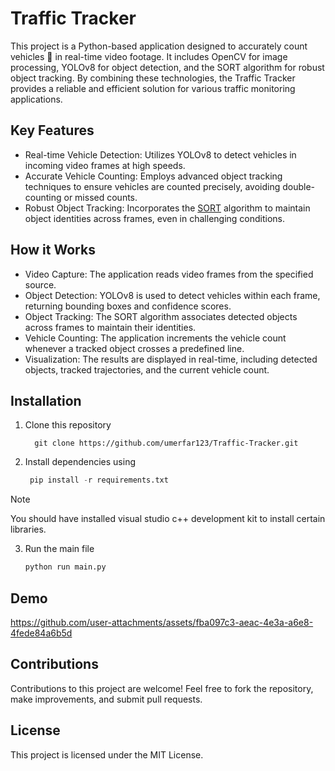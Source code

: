 # Traffic Tracker 
This project is a Python-based application designed to accurately count vehicles 🚗 in real-time video footage. It includes OpenCV for image processing, 
YOLOv8 for object detection, and the SORT algorithm for robust object tracking. By combining these technologies, 
the Traffic Tracker provides a reliable and efficient solution for various traffic monitoring applications.

## Key Features

* Real-time Vehicle Detection: Utilizes YOLOv8 to detect vehicles in incoming video frames at high speeds.
* Accurate Vehicle Counting: Employs advanced object tracking techniques to ensure vehicles are counted precisely, avoiding double-counting or missed counts.
* Robust Object Tracking: Incorporates the [SORT](https://github.com/abewley/sort) algorithm to maintain object identities across frames, even in challenging conditions.

## How it Works

* Video Capture: The application reads video frames from the specified source.
* Object Detection: YOLOv8 is used to detect vehicles within each frame, returning bounding boxes and confidence scores.
* Object Tracking: The SORT algorithm associates detected objects across frames to maintain their identities.
* Vehicle Counting: The application increments the vehicle count whenever a tracked object crosses a predefined line.
* Visualization: The results are displayed in real-time, including detected objects, tracked trajectories, and the current vehicle count.

## Installation

1. Clone this repository
   
   ```
     git clone https://github.com/umerfar123/Traffic-Tracker.git
   ```

2. Install dependencies using

   ```python
    pip install -r requirements.txt
   ```

> [!NOTE]
> You should have installed visual studio c++ development kit to install certain libraries.

3. Run the main file

    ```python
    python run main.py
   ```

## Demo

https://github.com/user-attachments/assets/fba097c3-aeac-4e3a-a6e8-4fede84a6b5d

## Contributions

Contributions to this project are welcome! Feel free to fork the repository, make improvements, and submit pull requests.

## License

This project is licensed under the MIT License.


   
